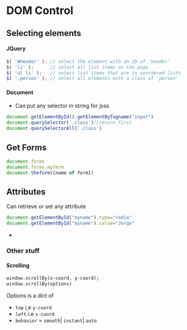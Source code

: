 # DOM Control

## Selecting elements

#### JQuery

```js
$( '#header' ); // select the element with an ID of 'header'
$( 'li' );      // select all list items on the page
$( 'ul li' );   // select list items that are in unordered lists
$( '.person' ); // select all elements with a class of 'person'
```

#### Document

- Can put any selector in string for jsss

```js
document.getElementById().getElementByTagname("input")
document.querySelector('.class')//return first
document.querySelectorAll('.class')
```

## Get Forms

```js
document.forms
document.forms.myform
document.theform([name of form])
```

## Attributes
Can retrieve or set any attribute

```js
document.getElementById("myname").type="radio"
document.getElementById("myname").value="Jorge"
```

- 

### Other stuff

#### Scrolling 

```html
window.scrollBy(x-coord, y-coord);
window.scrollBy(options)
```

Options is a dict of 

- `top` i,e `y-coord`
- `left` i.e `x-coord`
- `behavior` =  `smooth`| `instant`| `auto`

